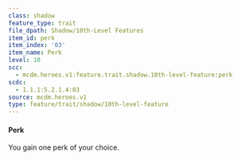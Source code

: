 ```yaml
---
class: shadow
feature_type: trait
file_dpath: Shadow/10th-Level Features
item_id: perk
item_index: '03'
item_name: Perk
level: 10
scc:
  - mcdm.heroes.v1:feature.trait.shadow.10th-level-feature:perk
scdc:
  - 1.1.1:5.2.1.4:03
source: mcdm.heroes.v1
type: feature/trait/shadow/10th-level-feature
---
```


#### Perk

You gain one perk of your choice.
